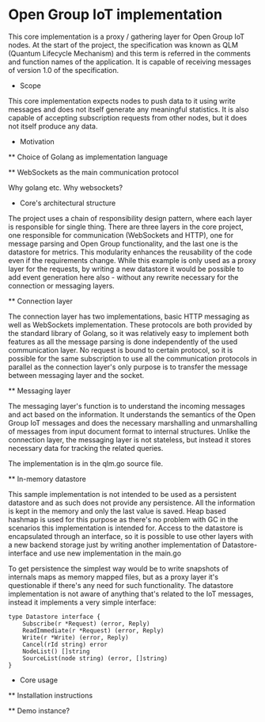 Open Group IoT implementation
===
This core implementation is a proxy / gathering layer for Open Group IoT nodes. At the start of the project, the specification was known as QLM (Quantum Lifecycle Mechanism) and this term is referred in the comments and function names of the application. It is capable of receiving messages of version 1.0 of the specification.

* Scope

This core implementation expects nodes to push data to it using write messages and does not itself generate any meaningful statistics. It is also capable of accepting subscription requests from other nodes, but it does not itself produce any data. 

* Motivation

** Choice of Golang as implementation language

** WebSockets as the main communication protocol

Why golang etc.
Why websockets?

* Core's architectural structure

The project uses a chain of responsibility design pattern, where each layer is responsible for single thing. There are three layers in the core project, one responsible for communication (WebSockets and HTTP), one for message parsing and Open Group functionality, and the last one is the datastore for metrics. This modularity enhances the reusability of the code even if the requirements change. While this example is only used as a proxy layer for the requests, by writing a new datastore it would be possible to add event generation here also - without any rewrite necessary for the connection or messaging layers.

** Connection layer

The connection layer has two implementations, basic HTTP messaging as well as WebSockets implementation. These protocols are both provided by the standard library of Golang, so it was relatively easy to implement both features as all the message parsing is done independently of the used communication layer. No request is bound to certain protocol, so it is possible for the same subscription to use all the communication protocols in parallel as the connection layer's only purpose is to transfer the message between messaging layer and the socket.

** Messaging layer

The messaging layer's function is to understand the incoming messages and act based on the information. It understands the semantics of the Open Group IoT messages and does the necessary marshalling and unmarshalling of messages from input document format to internal structures. Unlike the connection layer, the messaging layer is not stateless, but instead it stores necessary data for tracking the related queries. 

The implementation is in the qlm.go source file.

** In-memory datastore

This sample implementation is not intended to be used as a persistent datastore and as such does not provide any persistence. All the information is kept in the memory and only the last value is saved. Heap based hashmap is used for this purpose as there's no problem with GC in the scenarios this implementation is intended for. Access to the datastore is encapsulated through an interface, so it is possible to use other layers with a new backend storage just by writing another implementation of Datastore-interface and use new implementation in the main.go

To get persistence the simplest way would be to write snapshots of internals maps as memory mapped files, but as a proxy layer it's questionable if there's any need for such functionality. The datastore implementation is not aware of anything that's related to the IoT messages, instead it implements a very simple interface:

```golang
type Datastore interface {
	Subscribe(r *Request) (error, Reply)
	ReadImmediate(r *Request) (error, Reply)
	Write(r *Write) (error, Reply)
	Cancel(rId string) error
	NodeList() []string
	SourceList(node string) (error, []string)
}
```

* Core usage

** Installation instructions

** Demo instance?
